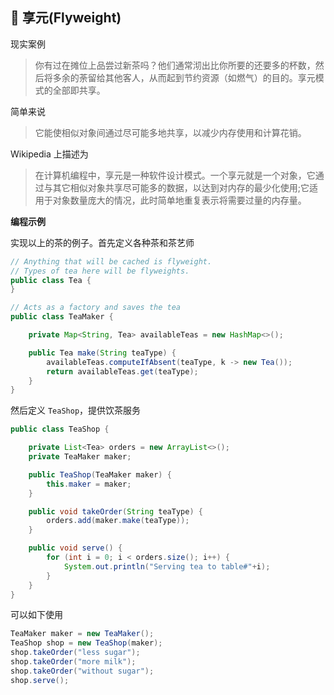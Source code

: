 🍃 享元(Flyweight)
---------

现实案例
> 你有过在摊位上品尝过新茶吗？他们通常沏出比你所要的还要多的杯数，然后将多余的荼留给其他客人，从而起到节约资源（如燃气）的目的。享元模式的全部即共享。

简单来说
> 它能使相似对象间通过尽可能多地共享，以减少内存使用和计算花销。

Wikipedia 上描述为
> 在计算机编程中，享元是一种软件设计模式。一个享元就是一个对象，它通过与其它相似对象共享尽可能多的数据，以达到对内存的最少化使用;它适用于对象数量庞大的情况，此时简单地重复表示将需要过量的内存量。

**编程示例**

实现以上的茶的例子。首先定义各种茶和茶艺师

```java
// Anything that will be cached is flyweight. 
// Types of tea here will be flyweights.
public class Tea {
}

// Acts as a factory and saves the tea
public class TeaMaker {

    private Map<String, Tea> availableTeas = new HashMap<>();

    public Tea make(String teaType) {
        availableTeas.computeIfAbsent(teaType, k -> new Tea());
        return availableTeas.get(teaType);
    }
}
```

然后定义 `TeaShop`，提供饮茶服务

```java
public class TeaShop {

    private List<Tea> orders = new ArrayList<>();
    private TeaMaker maker;

    public TeaShop(TeaMaker maker) {
        this.maker = maker;
    }

    public void takeOrder(String teaType) {
        orders.add(maker.make(teaType));
    }

    public void serve() {
        for (int i = 0; i < orders.size(); i++) {
            System.out.println("Serving tea to table#"+i);
        }
    }
}
```

可以如下使用

```java
TeaMaker maker = new TeaMaker();
TeaShop shop = new TeaShop(maker);
shop.takeOrder("less sugar");
shop.takeOrder("more milk");
shop.takeOrder("without sugar");
shop.serve();
```
